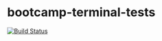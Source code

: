 # bootcamp-terminal-tests



[![Build Status](https://travis-ci.com/nwabisadlokweni/bootcamp-terminal-tests.svg?branch=master)](https://travis-ci.com/nwabisadlokweni/bootcamp-terminal-tests)
